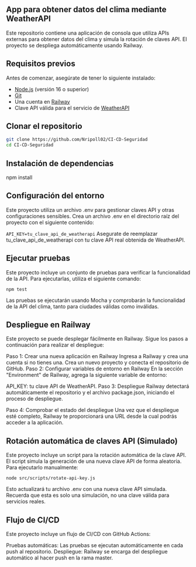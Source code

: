 ## App para obtener datos del clima mediante WeatherAPI

Este repositorio contiene una aplicación de consola que utiliza APIs externas para obtener datos del clima y simula la rotación de claves API. El proyecto se despliega automáticamente usando Railway.

## Requisitos previos

Antes de comenzar, asegúrate de tener lo siguiente instalado:

- [Node.js](https://nodejs.org/en/download/) (versión 16 o superior)
- [Git](https://git-scm.com/)
- Una cuenta en [Railway](https://railway.app/)
- Clave API válida para el servicio de [WeatherAPI](https://www.weatherapi.com/)

## Clonar el repositorio

```bash
git clone https://github.com/Nripoll02/CI-CD-Seguridad
cd CI-CD-Seguridad

```

## Instalación de dependencias
npm install

## Configuración del entorno
Este proyecto utiliza un archivo .env para gestionar claves API y otras configuraciones sensibles. Crea un archivo .env en el directorio raíz del proyecto con el siguiente contenido:

```API_KEY=tu_clave_api_de_weatherapi```
Asegurate de reemplazar tu_clave_api_de_weatherapi con tu clave API real obtenida de WeatherAPI.


## Ejecutar pruebas
Este proyecto incluye un conjunto de pruebas para verificar la funcionalidad de la API. Para ejecutarlas, utiliza el siguiente comando:

```npm test```

Las pruebas se ejecutarán usando Mocha y comprobarán la funcionalidad de la API del clima, tanto para ciudades válidas como inválidas.

## Despliegue en Railway

Este proyecto se puede desplegar fácilmente en Railway. Sigue los pasos a continuación para realizar el despliegue:

Paso 1: Crear una nueva aplicación en Railway
Ingresa a Railway y crea una cuenta si no tienes una.
Crea un nuevo proyecto y conecta el repositorio de GitHub.
Paso 2: Configurar variables de entorno en Railway
En la sección "Environment" de Railway, agrega la siguiente variable de entorno:

API_KEY: tu clave API de WeatherAPI.
Paso 3: Despliegue
Railway detectará automáticamente el repositorio y el archivo package.json, iniciando el proceso de despliegue.

Paso 4: Comprobar el estado del despliegue
Una vez que el despliegue esté completo, Railway te proporcionará una URL desde la cual podrás acceder a la aplicación.

## Rotación automática de claves API (Simulado)

Este proyecto incluye un script para la rotación automática de la clave API. El script simula la generación de una nueva clave API de forma aleatoria. Para ejecutarlo manualmente:

```node src/scripts/rotate-api-key.js```

Esto actualizará tu archivo .env con una nueva clave API simulada. Recuerda que esta es solo una simulación, no una clave válida para servicios reales.

## Flujo de CI/CD

Este proyecto incluye un flujo de CI/CD con GitHub Actions:

Pruebas automáticas: Las pruebas se ejecutan automáticamente en cada push al repositorio.
Despliegue: Railway se encarga del despliegue automático al hacer push en la rama master.




